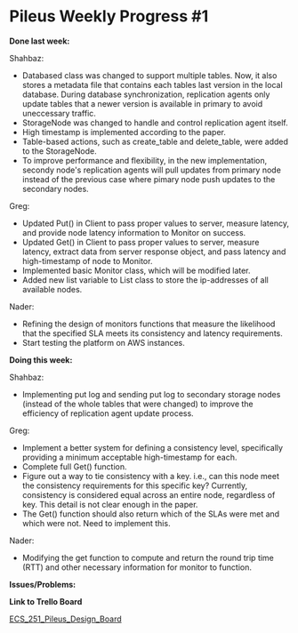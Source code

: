 # Pileus Weekly Progress #1

**Done last week:**

Shahbaz:

* Databased class was changed to support multiple tables. Now, it also stores a metadata file that contains each tables last version in the local database. During database synchronization, replication agents only update tables that a newer version is available in primary to avoid uneccessary traffic.
* StorageNode was changed to handle and control replication agent itself.
* High timestamp is implemented according to the paper.
* Table-based actions, such as create_table and delete_table, were added to the StorageNode.
* To improve performance and flexibility, in the new implementation, secondy node's replication agents will pull updates from primary node instead of the previous case where pimary node push updates to the secondary nodes.

Greg:

* Updated Put() in Client to pass proper values to server, measure
 latency, and provide node latency information to Monitor on success.
* Updated Get() in Client to pass proper values to server, measure 
latency, extract data from server response object, and pass latency and 
high-timestamp of node to Monitor.
* Implemented basic Monitor class, which will be modified later.
* Added new list variable to List class to store the ip-addresses of all
 available nodes. 

Nader:

* Refining the design of monitors functions that measure the likelihood that the specified SLA meets its consistency and latency requirements.
* Start testing the platform on AWS instances.


**Doing this week:**

Shahbaz:

* Implementing put log and sending put log to secondary storage nodes (instead of the whole tables that were changed) to improve the efficiency of replication agent update process.

Greg:

* Implement a better system for defining a consistency level, 
specifically providing a minimum acceptable high-timestamp for each.
* Complete full Get() function.
* Figure out a way to tie consistency with a key. i.e., can this node 
meet the consistency requirements for this specific key? Currently, 
consistency is considered equal across an entire node, regardless of 
key. This detail is not clear enough in the paper.
* The Get() function should also return which of the SLAs were met and 
which were not. Need to implement this.

Nader:

* Modifying the get function to compute and return the round trip time (RTT) and other necessary information for monitor to function. 


**Issues/Problems:**


**Link to Trello Board**

[ECS_251_Pileus_Design_Board](https://trello.com/b/6lscmOq9/pileus)
